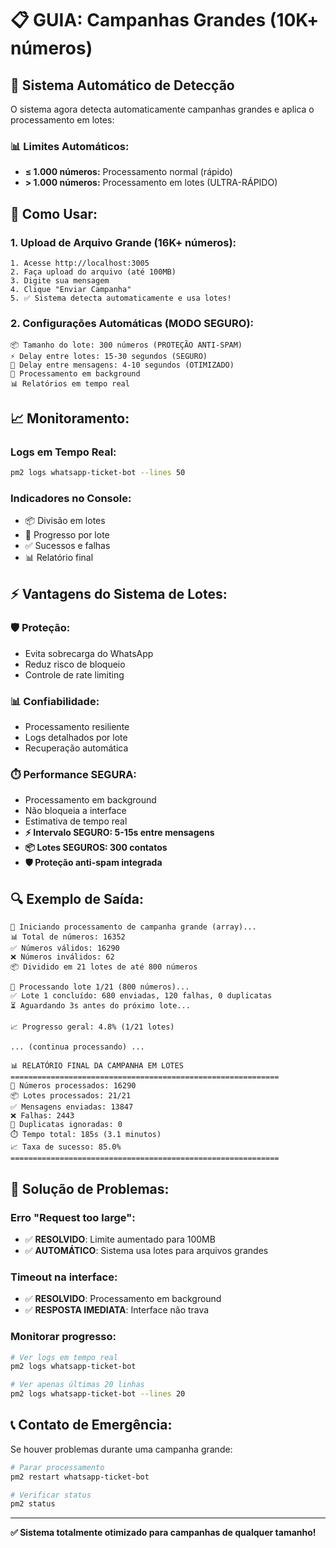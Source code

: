 # 📋 GUIA: Campanhas Grandes (10K+ números)

## 🎯 **Sistema Automático de Detecção**

O sistema agora detecta automaticamente campanhas grandes e aplica o processamento em lotes:

### **📊 Limites Automáticos:**
- **≤ 1.000 números:** Processamento normal (rápido)
- **> 1.000 números:** Processamento em lotes (ULTRA-RÁPIDO)

## 🔧 **Como Usar:**

### **1. Upload de Arquivo Grande (16K+ números):**
```
1. Acesse http://localhost:3005
2. Faça upload do arquivo (até 100MB)
3. Digite sua mensagem
4. Clique "Enviar Campanha"
5. ✅ Sistema detecta automaticamente e usa lotes!
```

### **2. Configurações Automáticas (MODO SEGURO):**
```
📦 Tamanho do lote: 300 números (PROTEÇÃO ANTI-SPAM)
⚡ Delay entre lotes: 15-30 segundos (SEGURO)
📱 Delay entre mensagens: 4-10 segundos (OTIMIZADO)
🔄 Processamento em background
📊 Relatórios em tempo real
```

## 📈 **Monitoramento:**

### **Logs em Tempo Real:**
```bash
pm2 logs whatsapp-ticket-bot --lines 50
```

### **Indicadores no Console:**
- 📦 Divisão em lotes
- 🔄 Progresso por lote
- ✅ Sucessos e falhas
- 📊 Relatório final

## ⚡ **Vantagens do Sistema de Lotes:**

### **🛡️ Proteção:**
- Evita sobrecarga do WhatsApp
- Reduz risco de bloqueio
- Controle de rate limiting

### **📊 Confiabilidade:**
- Processamento resiliente
- Logs detalhados por lote
- Recuperação automática

### **⏱️ Performance SEGURA:**
- Processamento em background
- Não bloqueia a interface
- Estimativa de tempo real
- **⚡ Intervalo SEGURO: 5-15s entre mensagens**
- **📦 Lotes SEGUROS: 300 contatos**
- **🛡️ Proteção anti-spam integrada**

## 🔍 **Exemplo de Saída:**

```
📂 Iniciando processamento de campanha grande (array)...
📊 Total de números: 16352
✅ Números válidos: 16290
❌ Números inválidos: 62
📦 Dividido em 21 lotes de até 800 números

🔄 Processando lote 1/21 (800 números)...
✅ Lote 1 concluído: 680 enviadas, 120 falhas, 0 duplicatas
⏳ Aguardando 3s antes do próximo lote...

📈 Progresso geral: 4.8% (1/21 lotes)

... (continua processando) ...

📊 RELATÓRIO FINAL DA CAMPANHA EM LOTES
============================================================
📱 Números processados: 16290
📦 Lotes processados: 21/21
✅ Mensagens enviadas: 13847
❌ Falhas: 2443
🔄 Duplicatas ignoradas: 0
⏱️ Tempo total: 185s (3.1 minutos)
📈 Taxa de sucesso: 85.0%
============================================================
```

## 🚨 **Solução de Problemas:**

### **Erro "Request too large":**
- ✅ **RESOLVIDO**: Limite aumentado para 100MB
- ✅ **AUTOMÁTICO**: Sistema usa lotes para arquivos grandes

### **Timeout na interface:**
- ✅ **RESOLVIDO**: Processamento em background
- ✅ **RESPOSTA IMEDIATA**: Interface não trava

### **Monitorar progresso:**
```bash
# Ver logs em tempo real
pm2 logs whatsapp-ticket-bot

# Ver apenas últimas 20 linhas
pm2 logs whatsapp-ticket-bot --lines 20
```

## 📞 **Contato de Emergência:**
Se houver problemas durante uma campanha grande:
```bash
# Parar processamento
pm2 restart whatsapp-ticket-bot

# Verificar status
pm2 status
```

---

**✅ Sistema totalmente otimizado para campanhas de qualquer tamanho!**
